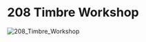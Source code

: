 # 208 Timbre Workshop


![208_Timbre_Workshop](https://user-images.githubusercontent.com/3920717/234246156-405439a5-cfd6-4ba6-8970-909d96b4ed90.png)
